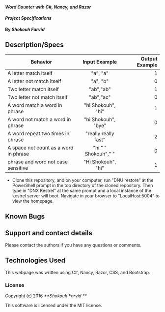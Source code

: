 #### _Word Counter with C#, Nancy, and Razor_

#### _Project Specifications_

#### By _**Shokouh Farvid**_

## Description/Specs

| Behavior        | Input Example           | Output Example  |
| ------------- |:-------------:| -----:|
| A letter match itself | "a", "a" | 1 |
| A letter not match itself | "a", "b" | 0 |
| Two letter match itself| "ab","ab"| 1 |
| Two letter not match itself| "ab","ac"| 0 |
| A word match a word in phrase| "hi Shokouh", "hi"|1 |
| A word not match a word in phrase| "hi Shokouh", "bye"|0|
|A word repeat two times in phrase| "really really fast"|2|
| A space not count as a word in phrase| "hi " " Shokouh"," "|0|
| phrase and word not case sensitive| "Hi Shokouh", "hi"|1|


* Clone this repository, and on your computer, run "DNU restore" at the PowerShell prompt in the top directory of the cloned repository. Then type in "DNX Kestrel" at the same prompt and a local instance of the kestrel server will boot. Navigate in your browser to "LocalHost:5004" to view the homepage.

## Known Bugs

## Support and contact details
Please contact the authors if you have any questions or comments.

## Technologies Used
This webpage was written using C#, Nancy, Razor, CSS, and Bootstrap.

### License
Copyright (c) 2016 _**Shokouh Farvid **_

This software is licensed under the MIT license.
